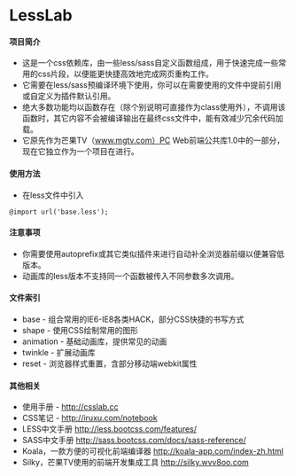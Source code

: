LessLab
========

#### 项目简介
+ 这是一个css依赖库，由一些less/sass自定义函数组成，用于快速完成一些常用的css片段，以便能更快捷高效地完成网页重构工作。
+ 它需要在less/sass预编译环境下使用，你可以在需要使用的文件中提前引用或自定义为插件默认引用。
+ 绝大多数功能均以函数存在（除个别说明可直接作为class使用外），不调用该函数时，其它内容不会被编译输出在最终css文件中，能有效减少冗余代码加载。
+ 它原先作为芒果TV（www.mgtv.com）PC Web前端公共库1.0中的一部分，现在它独立作为一个项目在进行。

#### 使用方法
+ 在less文件中引入
```less
@import url('base.less');
```

#### 注意事项
+ 你需要使用autoprefix或其它类似插件来进行自动补全浏览器前缀以便兼容低版本。
+ 动画库的less版本不支持同一个函数被传入不同参数多次调用。

#### 文件索引
+ base - 组合常用的IE6-IE8各类HACK，部分CSS快捷的书写方式
+ shape - 使用CSS绘制常用的图形
+ animation - 基础动画库，提供常见的动画
+ twinkle - 扩展动画库
+ reset - 浏览器样式重置，含部分移动端webkit属性

#### 其他相关
+ 使用手册 - http://csslab.cc
+ CSS笔记 - http://iruxu.com/notebook
+ LESS中文手册 http://less.bootcss.com/features/
+ SASS中文手册 http://sass.bootcss.com/docs/sass-reference/
+ Koala，一款方便的可视化前端编译器 http://koala-app.com/index-zh.html
+ Silky，芒果TV使用的前端开发集成工具 http://silky.wvv8oo.com
